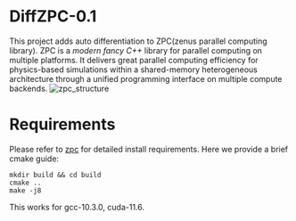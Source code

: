 # DiffZPC-0.1
This project adds auto differentiation to ZPC(zenus parallel computing library). ZPC is a *modern fancy C++* library for parallel computing on multiple platforms. It delivers great parallel computing efficiency for physics-based simulations within a shared-memory heterogeneous architecture through a unified programming interface on multiple compute backends. 
![zpc_structure](https://user-images.githubusercontent.com/16759982/176507009-1e83cbf0-9a75-4ce2-a224-67143a206023.png)

# Requirements
Please refer to [zpc](https://github.com/zenustech/zpc) for detailed install requirements. Here we provide a brief cmake guide:
```
mkdir build && cd build
cmake ..
make -j8
```
This works for gcc-10.3.0, cuda-11.6.

